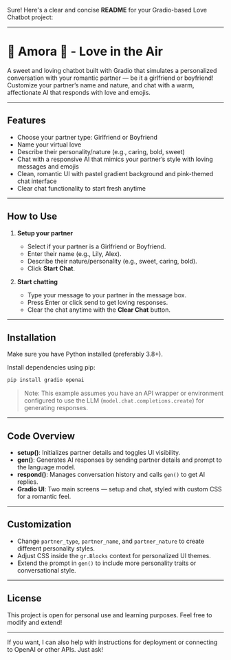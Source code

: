 Sure! Here's a clear and concise **README** for your Gradio-based Love Chatbot project:

---

# 💖 Amora 💬 - Love in the Air

A sweet and loving chatbot built with Gradio that simulates a personalized conversation with your romantic partner — be it a girlfriend or boyfriend! Customize your partner’s name and nature, and chat with a warm, affectionate AI that responds with love and emojis.

---

## Features

* Choose your partner type: Girlfriend or Boyfriend
* Name your virtual love
* Describe their personality/nature (e.g., caring, bold, sweet)
* Chat with a responsive AI that mimics your partner’s style with loving messages and emojis
* Clean, romantic UI with pastel gradient background and pink-themed chat interface
* Clear chat functionality to start fresh anytime

---

## How to Use

1. **Setup your partner**

   * Select if your partner is a Girlfriend or Boyfriend.
   * Enter their name (e.g., Lily, Alex).
   * Describe their nature/personality (e.g., sweet, caring, bold).
   * Click **Start Chat**.

2. **Start chatting**

   * Type your message to your partner in the message box.
   * Press Enter or click send to get loving responses.
   * Clear the chat anytime with the **Clear Chat** button.

---

## Installation

Make sure you have Python installed (preferably 3.8+).

Install dependencies using pip:

```bash
pip install gradio openai
```

> Note: This example assumes you have an API wrapper or environment configured to use the LLM (`model.chat.completions.create`) for generating responses.

---

## Code Overview

* **setup()**: Initializes partner details and toggles UI visibility.
* **gen()**: Generates AI responses by sending partner details and prompt to the language model.
* **respond()**: Manages conversation history and calls `gen()` to get AI replies.
* **Gradio UI**: Two main screens — setup and chat, styled with custom CSS for a romantic feel.

---

## Customization

* Change `partner_type`, `partner_name`, and `partner_nature` to create different personality styles.
* Adjust CSS inside the `gr.Blocks` context for personalized UI themes.
* Extend the prompt in `gen()` to include more personality traits or conversational style.

---

## License

This project is open for personal use and learning purposes. Feel free to modify and extend!

---

If you want, I can also help with instructions for deployment or connecting to OpenAI or other APIs. Just ask!

